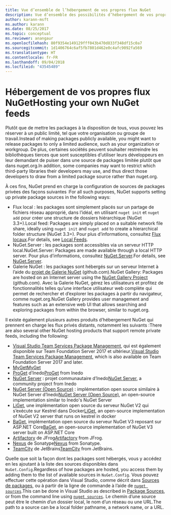 ```yaml
---
title: Vue d’ensemble de l’hébergement de vos propres flux NuGet
description: Vue d’ensemble des possibilités d’hébergement de vos propres galeries ou flux de packages NuGet localement ou à distance.
author: karann-msft
ms.author: karann
ms.date: 08/25/2017
ms.topic: conceptual
ms.reviewer: anangaur
ms.openlocfilehash: 80f9354e149129fff043b470d833f348df15c0a7
ms.sourcegitcommit: 1d1406764c6af5fb7801d462e0c4afc9092fa569
ms.translationtype: HT
ms.contentlocale: fr-FR
ms.lasthandoff: 09/04/2018
ms.locfileid: "43545489"
---
```

# <a name="hosting-your-own-nuget-feeds"></a><span data-ttu-id="9519b-103">Hébergement de vos propres flux NuGet</span><span class="sxs-lookup"><span data-stu-id="9519b-103">Hosting your own NuGet feeds</span></span>

<span data-ttu-id="9519b-104">Plutôt que de mettre les packages à la disposition de tous, vous pouvez les réserver à un public limité, tel que votre organisation ou groupe de travail.</span><span class="sxs-lookup"><span data-stu-id="9519b-104">Instead of making packages publicly available, you might want to release packages to only a limited audience, such as your organization or workgroup.</span></span> <span data-ttu-id="9519b-105">De plus, certaines sociétés peuvent souhaiter restreindre les bibliothèques tierces que sont susceptibles d’utiliser leurs développeurs en leur demandant de puiser dans une source de packages limitée plutôt que dans nuget.org.</span><span class="sxs-lookup"><span data-stu-id="9519b-105">In addition, some companies may want to restrict which third-party libraries their developers may use, and thus direct those developers to draw from a limited package source rather than nuget.org.</span></span>

<span data-ttu-id="9519b-106">À ces fins, NuGet prend en charge la configuration de sources de packages privées des façons suivantes :</span><span class="sxs-lookup"><span data-stu-id="9519b-106">For all such purposes, NuGet supports setting up private package sources in the following ways:</span></span>

- <span data-ttu-id="9519b-107">Flux local : les packages sont simplement placés sur un partage de fichiers réseau approprié, dans l’idéal, en utilisant `nuget init` et `nuget add` pour créer une structure de dossiers hiérarchique (NuGet 3.3+).</span><span class="sxs-lookup"><span data-stu-id="9519b-107">Local feed: Packages are simply placed on a suitable network file share, ideally using `nuget init` and `nuget add` to create a hierarchical folder structure (NuGet 3.3+).</span></span> <span data-ttu-id="9519b-108">Pour plus d’informations, consultez [Flux locaux](../hosting-packages/local-feeds.md).</span><span class="sxs-lookup"><span data-stu-id="9519b-108">For details, see [Local Feeds](../hosting-packages/local-feeds.md).</span></span>
- <span data-ttu-id="9519b-109">NuGet.Server : les packages sont accessibles via un serveur HTTP local.</span><span class="sxs-lookup"><span data-stu-id="9519b-109">NuGet.Server: Packages are made available through a local HTTP server.</span></span> <span data-ttu-id="9519b-110">Pour plus d’informations, consultez [NuGet.Server](../hosting-packages/nuget-server.md).</span><span class="sxs-lookup"><span data-stu-id="9519b-110">For details, see [NuGet.Server](../hosting-packages/nuget-server.md).</span></span>
- <span data-ttu-id="9519b-111">Galerie NuGet : les packages sont hébergés sur un serveur Internet à l’aide du [projet de Galerie NuGet](https://github.com/NuGet/NuGetGallery#build-and-run-the-gallery-in-arbitrary-number-easy-steps) (github.com).</span><span class="sxs-lookup"><span data-stu-id="9519b-111">NuGet Gallery: Packages are hosted on an Internet server using the [NuGet Gallery Project](https://github.com/NuGet/NuGetGallery#build-and-run-the-gallery-in-arbitrary-number-easy-steps) (github.com).</span></span> <span data-ttu-id="9519b-112">Avec la Galerie NuGet, gérez les utilisateurs et profitez de fonctionnalités telles qu’une interface utilisateur web complète qui permet de rechercher et d’explorer les packages à partir du navigateur, comme nuget.org.</span><span class="sxs-lookup"><span data-stu-id="9519b-112">NuGet Gallery provides user management and features such as an extensive web UI that allows searching and exploring packages from within the browser, similar to nuget.org.</span></span>

<span data-ttu-id="9519b-113">Il existe également plusieurs autres produits d’hébergement NuGet qui prennent en charge les flux privés distants, notamment les suivants :</span><span class="sxs-lookup"><span data-stu-id="9519b-113">There are also several other NuGet hosting products that support remote private feeds, including the following:</span></span>

- <span data-ttu-id="9519b-114">[Visual Studio Team Services Package Management](https://www.visualstudio.com/docs/package/nuget/publish), qui est également disponible sur Team Foundation Server 2017 et ultérieur.</span><span class="sxs-lookup"><span data-stu-id="9519b-114">[Visual Studio Team Services Package Management](https://www.visualstudio.com/docs/package/nuget/publish), which is also available on Team Foundation Server 2017 and later.</span></span>
- [<span data-ttu-id="9519b-115">MyGet</span><span class="sxs-lookup"><span data-stu-id="9519b-115">MyGet</span></span>](http://myget.org)
- <span data-ttu-id="9519b-116">[ProGet](http://inedo.com/proget) d’Inedo</span><span class="sxs-lookup"><span data-stu-id="9519b-116">[ProGet](http://inedo.com/proget) from Inedo</span></span>
- <span data-ttu-id="9519b-117">[NuGet Server](http://nugetserver.net/) : projet communautaire d’Inedo</span><span class="sxs-lookup"><span data-stu-id="9519b-117">[NuGet Server](http://nugetserver.net/), a community project from Inedo</span></span>
- <span data-ttu-id="9519b-118">[NuGet Server (Open Source)](http://nuget-server.net) : implémentation open source similaire à NuGet Server d’Inedo</span><span class="sxs-lookup"><span data-stu-id="9519b-118">[NuGet Server (Open Source)](http://nuget-server.net), an open-source implementation similar to Inedo's NuGet Server</span></span>
- <span data-ttu-id="9519b-119">[LiGet](https://github.com/ai-traders/liget), une implémentation open source du serveur NuGet V2 qui s’exécute sur Kestrel dans Docker</span><span class="sxs-lookup"><span data-stu-id="9519b-119">[LiGet](https://github.com/ai-traders/liget), an open-source implementation of NuGet V2 server that runs on kestrel in docker</span></span>
- <span data-ttu-id="9519b-120">[BaGet](https://github.com/loic-sharma/BaGet), implémentation open source du serveur NuGet V3 reposant sur ASP.NET Core</span><span class="sxs-lookup"><span data-stu-id="9519b-120">[BaGet](https://github.com/loic-sharma/BaGet), an open-source implementation of NuGet V3 server built on ASP.NET Core</span></span>
- <span data-ttu-id="9519b-121">[Artifactory](https://www.jfrog.com/artifactory/) de JFrog</span><span class="sxs-lookup"><span data-stu-id="9519b-121">[Artifactory](https://www.jfrog.com/artifactory/) from JFrog.</span></span>
- <span data-ttu-id="9519b-122">[Nexus](http://www.sonatype.org/nexus/) de Sonatype</span><span class="sxs-lookup"><span data-stu-id="9519b-122">[Nexus](http://www.sonatype.org/nexus/) from Sonatype.</span></span>
- <span data-ttu-id="9519b-123">[TeamCity](https://www.jetbrains.com/teamcity/) de JetBrains</span><span class="sxs-lookup"><span data-stu-id="9519b-123">[TeamCity](https://www.jetbrains.com/teamcity/) from JetBrains.</span></span>

<span data-ttu-id="9519b-124">Quelle que soit la façon dont les packages sont hébergés, vous y accédez en les ajoutant à la liste des sources disponibles dans `NuGet.Config`.</span><span class="sxs-lookup"><span data-stu-id="9519b-124">Regardless of how packages are hosted, you access them by adding them to the list of available sources in `NuGet.Config`.</span></span> <span data-ttu-id="9519b-125">Vous pouvez effectuer cette opération dans Visual Studio, comme décrit dans [Sources de packages](../tools/package-manager-ui.md#package-sources), ou à partir de la ligne de commande à l’aide de [`nuget sources`](../tools/cli-ref-sources.md).</span><span class="sxs-lookup"><span data-stu-id="9519b-125">This can be done in Visual Studio as described in [Package Sources](../tools/package-manager-ui.md#package-sources), or from the command line using [`nuget sources`](../tools/cli-ref-sources.md).</span></span> <span data-ttu-id="9519b-126">Le chemin d’une source peut être le chemin d’un dossier local, le nom d’un réseau ou une URL.</span><span class="sxs-lookup"><span data-stu-id="9519b-126">The path to a source can be a local folder pathname, a network name, or a URL.</span></span>
